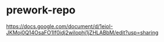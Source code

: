 # prework-repo
https://docs.google.com/document/d/1eioI-JKMoj0Q14OsaFO1If0idj2wilophj1jZHLABbM/edit?usp=sharing

